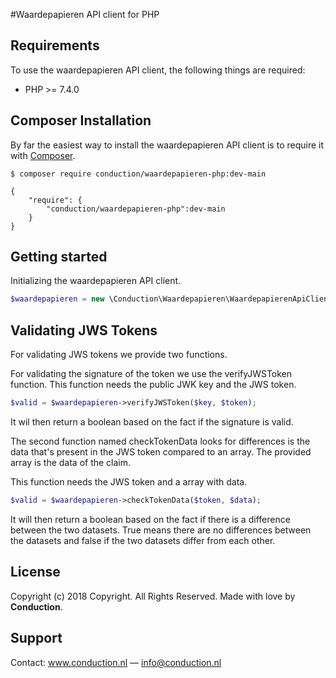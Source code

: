 #Waardepapieren API client for PHP</h1>

## Requirements ##
To use the waardepapieren API client, the following things are required:

+ PHP >= 7.4.0


## Composer Installation ##

By far the easiest way to install the waardepapieren API client is to require it with [Composer](http://getcomposer.org/doc/00-intro.md).

    $ composer require conduction/waardepapieren-php:dev-main

    {
        "require": {
            "conduction/waardepapieren-php":dev-main
        }
    }



## Getting started ##

Initializing the waardepapieren API client.

```php
$waardepapieren = new \Conduction\Waardepapieren\WaardepapierenApiClient();
``` 

## Validating JWS Tokens ##
For validating JWS tokens we provide two functions.

For validating the signature of the token we use the verifyJWSToken function.
This function needs the public JWK key and the JWS token.
```php
$valid = $waardepapieren->verifyJWSToken($key, $token);
```

It wil then return a boolean based on the fact if the signature is valid.

The second function named checkTokenData looks for differences is the data that's present in the JWS token compared to an array.
The provided array is the data of the claim.

This function needs the JWS token and a array with data.
```php
$valid = $waardepapieren->checkTokenData($token, $data);
```

It will then return a boolean based on the fact if there is a difference between the two datasets.
True means there are no differences between the datasets and false if the two datasets differ from each other.

## License ##
Copyright (c) 2018 Copyright. All Rights Reserved. Made with love by <strong>Conduction</strong>.

## Support ##
Contact: <a href="https://conduction.nl" target="_blank">www.conduction.nl </a> — info@conduction.nl
